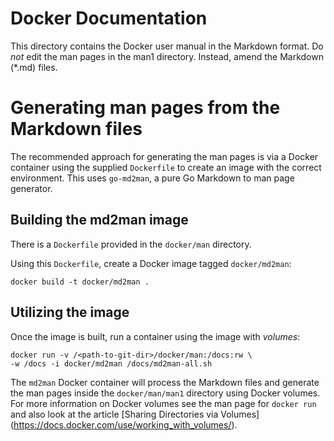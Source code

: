 Docker Documentation
====================

This directory contains the Docker user manual in the Markdown format.
Do *not* edit the man pages in the man1 directory. Instead, amend the
Markdown (*.md) files.

# Generating man pages from the Markdown files

The recommended approach for generating the man pages is via a Docker
container using the supplied `Dockerfile` to create an image with the correct
environment. This uses `go-md2man`, a pure Go Markdown to man page generator.

## Building the md2man image

There is a `Dockerfile` provided in the `docker/man` directory.

Using this `Dockerfile`, create a Docker image tagged `docker/md2man`:

    docker build -t docker/md2man .

## Utilizing the image

Once the image is built, run a container using the image with *volumes*:

    docker run -v /<path-to-git-dir>/docker/man:/docs:rw \
    -w /docs -i docker/md2man /docs/md2man-all.sh

The `md2man` Docker container will process the Markdown files and generate
the man pages inside the `docker/man/man1` directory using
Docker volumes. For more information on Docker volumes see the man page for
`docker run` and also look at the article [Sharing Directories via Volumes]
(https://docs.docker.com/use/working_with_volumes/).
